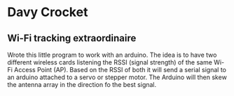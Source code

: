 # Davy Crocket

## Wi-Fi tracking extraordinaire

Wrote this little program to work with an arduino. The idea is to have two different wireless cards listening the RSSI (signal strength) of the same Wi-Fi Access Point (AP). Based on the RSSI of both it will send a serial signal to an arduino attached to a servo or stepper motor. The Arduino will then skew the antenna array in the direction fo the best signal.